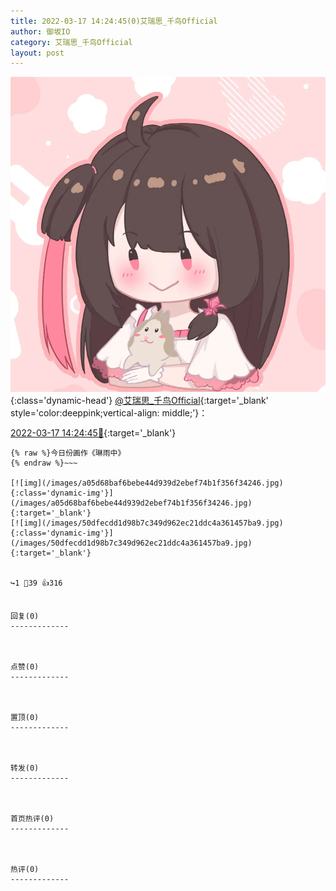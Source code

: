 ```yaml
---
title: 2022-03-17 14:24:45(0)艾瑞思_千鸟Official
author: 御坂IO
category: 艾瑞思_千鸟Official
layout: post
---
```


![img](/images/7e08840c56f251de28bdf766b647bd5fe9a5d50a.jpg){:class='dynamic-head'}
[@艾瑞思_千鸟Official](https://space.bilibili.com/1090010845/dynamic){:target='_blank' style='color:deeppink;vertical-align: middle;'}：

[2022-03-17 14:24:45🔗](https://t.bilibili.com/638489344383909944){:target='_blank'}

~~~
{% raw %}今日份画作《琳雨中》
{% endraw %}~~~

[![img](/images/a05d68baf6bebe44d939d2ebef74b1f356f34246.jpg){:class='dynamic-img'}](/images/a05d68baf6bebe44d939d2ebef74b1f356f34246.jpg){:target='_blank'}
[![img](/images/50dfecdd1d98b7c349d962ec21ddc4a361457ba9.jpg){:class='dynamic-img'}](/images/50dfecdd1d98b7c349d962ec21ddc4a361457ba9.jpg){:target='_blank'}


↪️1 💬39 👍316


回复(0)
-------------



点赞(0)
-------------



置顶(0)
-------------



转发(0)
-------------



首页热评(0)
-------------



热评(0)
-------------



